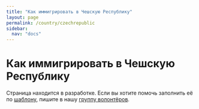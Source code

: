 ```yaml
---
title: "Как иммигрировать в Чешскую Республику"
layout: page
permalink: /country/czechrepublic
sidebar:
  nav: "docs"
---
```


# Как иммигрировать в Чешскую Республику

Страница находится в разработке. Если вы хотите помочь заполнить её по [шаблону](/template), пишите в нашу [группу волонтёров](https://t.me/+FHi3FnJaoWJkMDAx).
